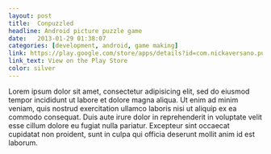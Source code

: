 ```yaml
---
layout: post
title:  Conpuzzled
headline: Android picture puzzle game
date:   2013-01-29 01:38:07
categories: [development, android, game making]
link: https://play.google.com/store/apps/details?id=com.nickaversano.puzzle
link_text: View on the Play Store
color: silver
---
```

Lorem ipsum dolor sit amet, consectetur adipisicing elit, sed do eiusmod tempor incididunt ut labore et dolore magna aliqua. Ut enim ad minim veniam, quis nostrud exercitation ullamco laboris nisi ut aliquip ex ea commodo consequat. Duis aute irure dolor in reprehenderit in voluptate velit esse cillum dolore eu fugiat nulla pariatur. Excepteur sint occaecat cupidatat non proident, sunt in culpa qui officia deserunt mollit anim id est laborum.
